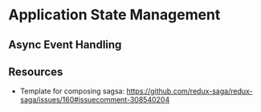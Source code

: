 # Application State Management

## Async Event Handling

## Resources

* Template for composing sagsa:
  https://github.com/redux-saga/redux-saga/issues/160#issuecomment-308540204
